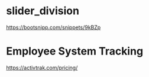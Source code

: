 # slider_division
https://bootsnipp.com/snippets/9kBZp
# Employee System Tracking 
https://activtrak.com/pricing/
#
